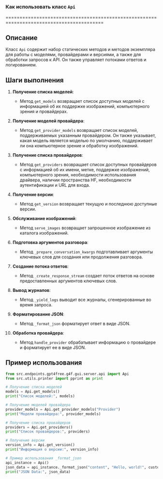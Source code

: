 ### Как использовать класс `Api`
=========================================================================================

Описание
-------------------------
Класс `Api` содержит набор статических методов и методов экземпляра для работы с моделями, провайдерами и версиями, а также для обработки запросов к API. Он также управляет потоками ответов и логированием.

Шаги выполнения
-------------------------
1. **Получение списка моделей**:
   - Метод `get_models` возвращает список доступных моделей с информацией об их поддержке изображений, компьютерного зрения и провайдерах.

2. **Получение моделей провайдера**:
   - Метод `get_provider_models` возвращает список моделей, поддерживаемых указанным провайдером. Он также указывает, какая модель является моделью по умолчанию, поддерживает ли она компьютерное зрение и обработку изображений.

3. **Получение списка провайдеров**:
   - Метод `get_providers` возвращает список доступных провайдеров с информацией об их имени, метке, поддержке изображений, компьютерного зрения, необходимости использования драйвера, наличии пространства HF, необходимости аутентификации и URL для входа.

4. **Получение версии**:
   - Метод `get_version` возвращает текущую и последнюю доступные версии.

5. **Обслуживание изображений**:
   - Метод `serve_images` возвращает запрошенное изображение из каталога изображений.

6. **Подготовка аргументов разговора**:
   - Метод `_prepare_conversation_kwargs` подготавливает аргументы ключевых слов для создания или продолжения разговора.

7. **Создание потока ответов**:
   - Метод `_create_response_stream` создает поток ответов на основе предоставленных аргументов ключевых слов.

8. **Вывод журналов**:
   - Метод `_yield_logs` выводит все журналы, сгенерированные во время запроса.

9. **Форматирование JSON**:
   - Метод `_format_json` форматирует ответ в виде JSON.

10. **Обработка провайдера**:
    - Метод `handle_provider` обрабатывает информацию о провайдере и форматирует ее в виде JSON.

Пример использования
-------------------------

```python
from src.endpoints.gpt4free.g4f.gui.server.api import Api
from src.utils.printer import pprint as print

# Получение списка моделей
models = Api.get_models()
print("Список моделей:", models)

# Получение моделей провайдера
provider_models = Api.get_provider_models("Provider")
print("Модели провайдера:", provider_models)

# Получение списка провайдеров
providers = Api.get_providers()
print("Список провайдеров:", providers)

# Получение версии
version_info = Api.get_version()
print("Информация о версии:", version_info)

# Пример использования _format_json
api_instance = Api()
json_data = api_instance._format_json("content", "Hello, world!", custom_arg="custom_value")
print("JSON Data:", json_data)